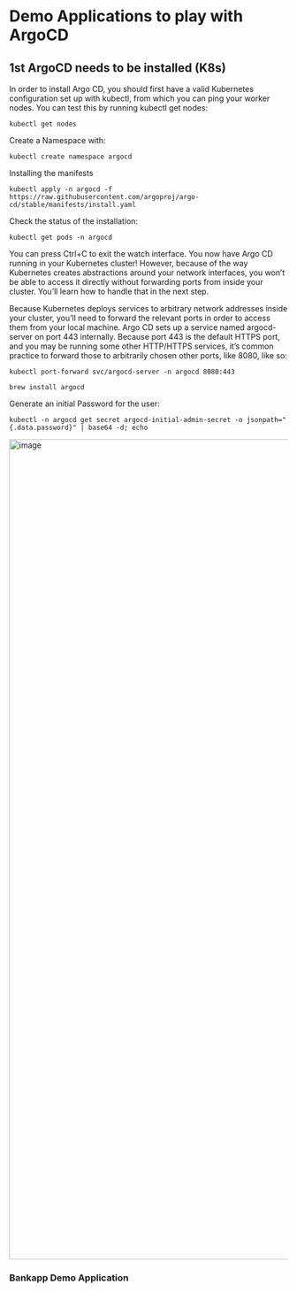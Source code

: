 # Demo Applications to play with ArgoCD
## 1st ArgoCD needs to be installed (K8s)
In order to install Argo CD, you should first have a valid Kubernetes configuration set up with kubectl, from which you can ping your worker nodes. You can test this by running kubectl get nodes:
```
kubectl get nodes
```

Create a Namespace with:
```
kubectl create namespace argocd
```

Installing the manifests

```
kubectl apply -n argocd -f https://raw.githubusercontent.com/argoproj/argo-cd/stable/manifests/install.yaml
```

Check the status of the installation:

```
kubectl get pods -n argocd
```

You can press Ctrl+C to exit the watch interface. You now have Argo CD running in your Kubernetes cluster! However, because of the way Kubernetes creates abstractions around your network interfaces, you won’t be able to access it directly without forwarding ports from inside your cluster. You’ll learn how to handle that in the next step.

Because Kubernetes deploys services to arbitrary network addresses inside your cluster, you’ll need to forward the relevant ports in order to access them from your local machine. Argo CD sets up a service named argocd-server on port 443 internally. Because port 443 is the default HTTPS port, and you may be running some other HTTP/HTTPS services, it’s common practice to forward those to arbitrarily chosen other ports, like 8080, like so:

```
kubectl port-forward svc/argocd-server -n argocd 8080:443
```

```
brew install argocd
```

Generate an initial Password for the user:

```
kubectl -n argocd get secret argocd-initial-admin-secret -o jsonpath="{.data.password}" | base64 -d; echo
```


<img width="1483" alt="image" src="https://github.com/ciro1212/ArgoCD/assets/60695457/036aaa28-6cc1-406b-9eed-c03c2203a7e2">


### Bankapp Demo Application

